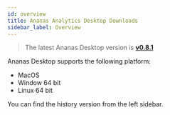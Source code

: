 ```yaml
---
id: overview 
title: Ananas Analytics Desktop Downloads
sidebar_label: Overview
---
```


> The latest Ananas Desktop version is [**v0.8.1**](v0.8.1)

Ananas Desktop supports the following platform:

- MacOS
- Window 64 bit
- Linux 64 bit

You can find the history version from the left sidebar.

